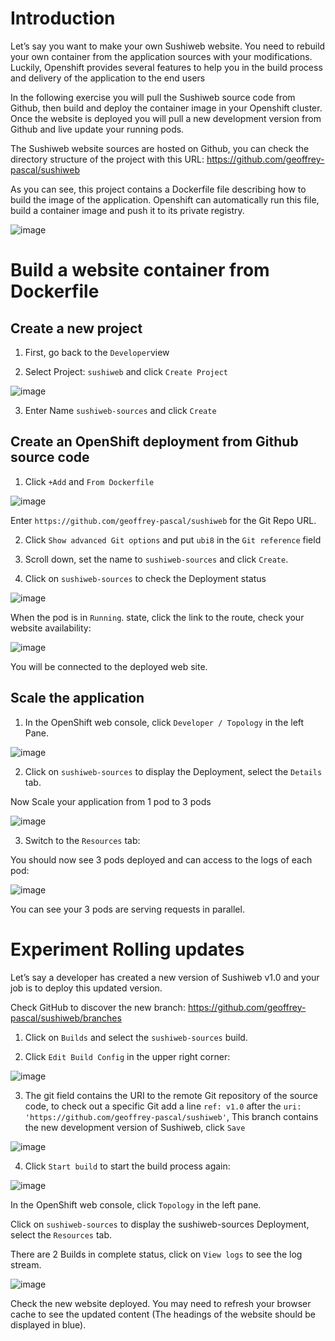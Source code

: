 # Introduction

Let’s say you want to make your own Sushiweb website. You need to rebuild your own container from the application sources with your modifications. Luckily, Openshift provides several features to help you in the build process and delivery of the application to the end users

In the following exercise you will pull the Sushiweb source code from Github, then build and deploy the container image in your Openshift cluster. Once the website is deployed you will pull a new development version from Github and live update your running
pods.

The Sushiweb website sources are hosted on Github, you can check the directory structure of the project with this URL: https://github.com/geoffrey-pascal/sushiweb

As you can see, this project contains a Dockerfile file describing how to build the image of the application. Openshift can automatically run this file, build a container image and push it to its private registry.

![image](images/1.png)

#	Build a website container from Dockerfile

## Create a new project

1. First, go back to the `Developer`view

2. Select Project: `sushiweb` and click  `Create Project`

![image](images/2.png)

3. Enter Name `sushiweb-sources` and  click `Create`

## Create an OpenShift deployment from Github source code

1.	Click `+Add` and `From Dockerfile`

![image](https://user-images.githubusercontent.com/91945915/156799739-a24c8507-30d0-48c4-bffa-66e19ea53e0e.png)

Enter `https://github.com/geoffrey-pascal/sushiweb` for the Git Repo URL.

2. Click `Show advanced Git options` and put `ubi8` in the `Git reference` field

3. Scroll down, set the name to `sushiweb-sources` and click `Create`.

4. Click on `sushiweb-sources` to check the Deployment status

![image](images/5.png)

When the pod is in `Running`. state, click the link to the route, check your website availability:

![image](images/7.png)

You will be connected to the deployed web site.

## Scale the application

1.	In the OpenShift web console, click `Developer / Topology` in the left Pane.

![image](images/6.png)

2. Click on `sushiweb-sources` to display the Deployment, select the `Details` tab.

Now Scale your application from 1 pod to 3 pods

![image](images/8.png)

3.	Switch to the `Resources` tab:

You should now see 3 pods deployed and can access to the logs of each pod:

![image](images/9.png)

You can see your 3 pods are serving requests in parallel.

#	Experiment Rolling updates

Let’s say a developer has created a new version of Sushiweb v1.0 and your job is to deploy this updated version.

Check GitHub to discover the new branch: https://github.com/geoffrey-pascal/sushiweb/branches

1. Click on `Builds` and select the `sushiweb-sources` build.

2. Click `Edit Build Config` in the upper right corner:

![image](images/10.png)

3. The git field contains the URI to the remote Git repository of the source code, to check out a specific Git add a line `ref: v1.0` after the `uri: 'https://github.com/geoffrey-pascal/sushiweb'`, This branch contains the new development version of Sushiweb, click `Save`

![image](images/11.png)

4. Click `Start build` to start the build process again:

![image](images/12.png)

In the OpenShift web console, click `Topology` in the left pane.

Click on `sushiweb-sources` to display the sushiweb-sources Deployment, select the `Resources` tab.

There are 2 Builds in complete status, click on `View logs` to see the log stream.

![image](images/13.png)

Check the new website deployed. You may need to refresh your browser cache to see the updated content (The headings of the website should be displayed in blue).
